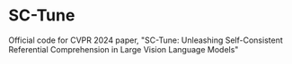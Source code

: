 # SC-Tune
Official code for CVPR 2024 paper, "SC-Tune: Unleashing Self-Consistent Referential Comprehension in Large Vision Language Models"
